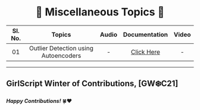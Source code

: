 <div align = 'center'>
<h1> 🔴 Miscellaneous Topics 🔴 </h1>
  </div>

| Sl. No. | Topics | Audio | Documentation | Video |
|:-:|:-:|:-:|:-:|:-:|
| 01 | Outlier Detection using Autoencoders | - | [Click Here](https://github.com/girlscript/winter-of-contributing/blob/Machine_Learning/Machine_Learning/Miscellaneous/Outlier_Detection_using_Autoencoders_(D).ipynb) | - |


----------------------------------------------------------------

## GirlScript Winter of Contributions, [GW:snowflake:C21]
**_Happy Contributions!_** 🍀:heart:
